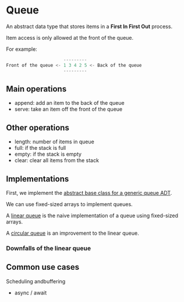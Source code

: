 # Queue

An abstract data type that stores items in a **First In First Out** process.

Item access is only allowed at the front of the queue.

For example:

```python
                      ---------
Front of the queue <- 1 3 4 2 5 <- Back of the queue
                      ---------
```

## Main operations

- append: add an item to the back of the queue
- serve: take an item off the front of the queue

## Other operations

- length: number of items in queue
- full: if the stack is full
- empty: if the stack is empty
- clear: clear all items from the stack

## Implementations

First, we implement the [abstract base class for a generic queue ADT](generic_queue.py).

We can use fixed-sized arrays to implement queues.

A [linear queue](linear_queue.py) is the naive implementation of a queue using fixed-sized arrays.

A [circular queue](circular_queue.py) is an improvement to the linear queue.

### Downfalls of the linear queue



## Common use cases

Scheduling andbuffering

- async / await